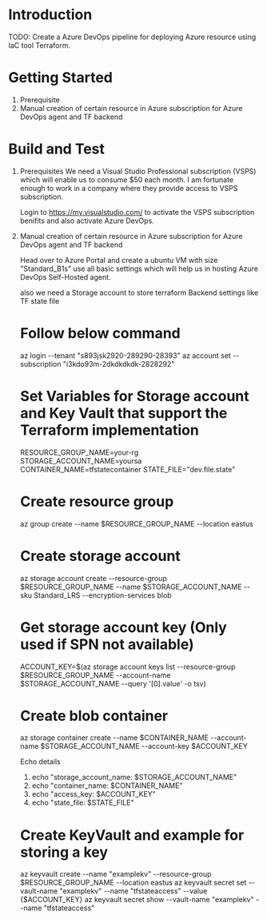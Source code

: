 # Introduction 
TODO: Create a Azure DevOps pipeline for deploying Azure resource using IaC tool Terraform.

# Getting Started

1.	Prerequisite
2.  Manual creation of certain resource in Azure subscription for Azure DevOps agent and TF backend

# Build and Test
1. Prerequisites
    We need a Visual Studio Professional subscription (VSPS) which will enable us to consume $50 each month.
    I am fortunate enough to work in a company where they provide access to VSPS subscription.
    
    Login to https://my.visualstudio.com/ to activate the VSPS subscription benifits and also activate Azure DevOps.

2. Manual creation of certain resource in Azure subscription for Azure DevOps agent and TF backend

    Head over to Azure Portal and create a ubuntu VM with size "Standard_B1s" use all basic settings which will help us in hosting Azure DevOps Self-Hosted agent.

    also we need a Storage account to store terraform Backend settings like TF state file
    
    # Follow below command

    az login --tenant "s893jsk2920-289290-28393"
    az account set --subscription "i3kdo93m-2dkdkdkdk-2828292"


    # Set Variables for Storage account and Key Vault that support the Terraform implementation
    RESOURCE_GROUP_NAME=your-rg
    STORAGE_ACCOUNT_NAME=yoursa
    CONTAINER_NAME=tfstatecontainer
    STATE_FILE="dev.file.state"

    # Create resource group
    az group create --name $RESOURCE_GROUP_NAME --location eastus

    # Create storage account
    az storage account create --resource-group $RESOURCE_GROUP_NAME --name $STORAGE_ACCOUNT_NAME --sku Standard_LRS --encryption-services blob

    # Get storage account key (Only used if SPN not available)
    ACCOUNT_KEY=$(az storage account keys list --resource-group $RESOURCE_GROUP_NAME --account-name $STORAGE_ACCOUNT_NAME --query '[0].value' -o tsv)

    # Create blob container
    az storage container create --name $CONTAINER_NAME --account-name $STORAGE_ACCOUNT_NAME --account-key $ACCOUNT_KEY

    Echo details
    1) echo "storage_account_name: $STORAGE_ACCOUNT_NAME" 
    2) echo "container_name: $CONTAINER_NAME" 
    3) echo "access_key: $ACCOUNT_KEY"
    4) echo "state_file: $STATE_FILE" 

    # Create KeyVault and example for storing a key
    az keyvault create --name "examplekv" --resource-group $RESOURCE_GROUP_NAME --location eastus
    az keyvault secret set --vault-name "examplekv" --name "tfstateaccess" --value {$ACCOUNT_KEY}
    az keyvault secret show --vault-name "examplekv" --name "tfstateaccess"